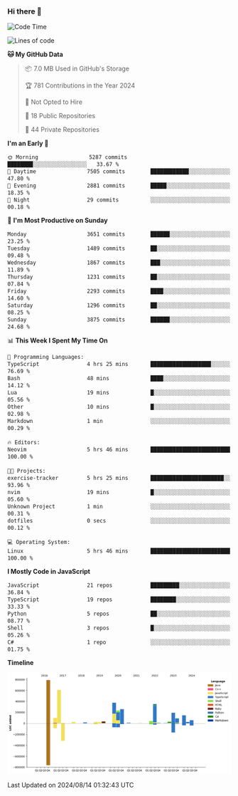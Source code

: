 ### Hi there 👋

<!--
**Clumsy-Coder/Clumsy-Coder** is a ✨ _special_ ✨ repository because its `README.md` (this file) appears on your GitHub profile.

Here are some ideas to get you started:

- 🔭 I’m currently working on ...
- 🌱 I’m currently learning ...
- 👯 I’m looking to collaborate on ...
- 🤔 I’m looking for help with ...
- 💬 Ask me about ...
- 📫 How to reach me: ...
- 😄 Pronouns: ...
- ⚡ Fun fact: ...
-->

<!-- anmol098/waka-readme-stats -->
<!--START_SECTION:waka-->
![Code Time](http://img.shields.io/badge/Code%20Time-855%20hrs%2047%20mins-blue)

![Lines of code](https://img.shields.io/badge/From%20Hello%20World%20I%27ve%20Written-3.4%20million%20lines%20of%20code-blue)

**🐱 My GitHub Data** 

> 📦 7.0 MB Used in GitHub's Storage 
 > 
> 🏆 781 Contributions in the Year 2024
 > 
> 🚫 Not Opted to Hire
 > 
> 📜 18 Public Repositories 
 > 
> 🔑 44 Private Repositories 
 > 
**I'm an Early 🐤** 

```text
🌞 Morning                5287 commits        ████████░░░░░░░░░░░░░░░░░   33.67 % 
🌆 Daytime                7505 commits        ████████████░░░░░░░░░░░░░   47.80 % 
🌃 Evening                2881 commits        █████░░░░░░░░░░░░░░░░░░░░   18.35 % 
🌙 Night                  29 commits          ░░░░░░░░░░░░░░░░░░░░░░░░░   00.18 % 
```
📅 **I'm Most Productive on Sunday** 

```text
Monday                   3651 commits        ██████░░░░░░░░░░░░░░░░░░░   23.25 % 
Tuesday                  1489 commits        ██░░░░░░░░░░░░░░░░░░░░░░░   09.48 % 
Wednesday                1867 commits        ███░░░░░░░░░░░░░░░░░░░░░░   11.89 % 
Thursday                 1231 commits        ██░░░░░░░░░░░░░░░░░░░░░░░   07.84 % 
Friday                   2293 commits        ████░░░░░░░░░░░░░░░░░░░░░   14.60 % 
Saturday                 1296 commits        ██░░░░░░░░░░░░░░░░░░░░░░░   08.25 % 
Sunday                   3875 commits        ██████░░░░░░░░░░░░░░░░░░░   24.68 % 
```


📊 **This Week I Spent My Time On** 

```text
💬 Programming Languages: 
TypeScript               4 hrs 25 mins       ███████████████████░░░░░░   76.69 % 
Bash                     48 mins             ████░░░░░░░░░░░░░░░░░░░░░   14.12 % 
Lua                      19 mins             █░░░░░░░░░░░░░░░░░░░░░░░░   05.56 % 
Other                    10 mins             █░░░░░░░░░░░░░░░░░░░░░░░░   02.98 % 
Markdown                 1 min               ░░░░░░░░░░░░░░░░░░░░░░░░░   00.29 % 

🔥 Editors: 
Neovim                   5 hrs 46 mins       █████████████████████████   100.00 % 

🐱‍💻 Projects: 
exercise-tracker         5 hrs 25 mins       ███████████████████████░░   93.96 % 
nvim                     19 mins             █░░░░░░░░░░░░░░░░░░░░░░░░   05.60 % 
Unknown Project          1 min               ░░░░░░░░░░░░░░░░░░░░░░░░░   00.31 % 
dotfiles                 0 secs              ░░░░░░░░░░░░░░░░░░░░░░░░░   00.12 % 

💻 Operating System: 
Linux                    5 hrs 46 mins       █████████████████████████   100.00 % 
```

**I Mostly Code in JavaScript** 

```text
JavaScript               21 repos            █████████░░░░░░░░░░░░░░░░   36.84 % 
TypeScript               19 repos            ████████░░░░░░░░░░░░░░░░░   33.33 % 
Python                   5 repos             ██░░░░░░░░░░░░░░░░░░░░░░░   08.77 % 
Shell                    3 repos             █░░░░░░░░░░░░░░░░░░░░░░░░   05.26 % 
C#                       1 repo              ░░░░░░░░░░░░░░░░░░░░░░░░░   01.75 % 
```



**Timeline**

![Lines of Code chart](https://raw.githubusercontent.com/Clumsy-Coder/Clumsy-Coder/main/assets/bar_graph.png)


 Last Updated on 2024/08/14 01:32:43 UTC
<!--END_SECTION:waka-->
